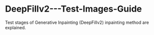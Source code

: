 # DeepFillv2---Test-Images-Guide
Test stages of Generative Inpainting (DeepFillv2) inpainting method are explained.
